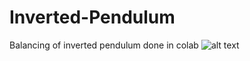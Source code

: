 # Inverted-Pendulum
Balancing of inverted pendulum done in colab
![alt text]([http://url/to/img.png](https://github.com/guptuv/Inverted-Pendulum/blob/main/Pcontroller-Torque.png))
